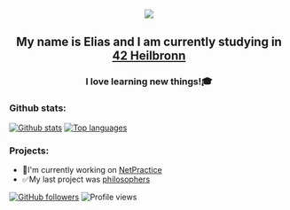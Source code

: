 <h1 align="center"><img src="https://media.giphy.com/media/Nx0rz3jtxtEre/giphy.gif"></h1>

<h2 align="center">My name is Elias and I am currently studying in <a href="https://www.42heilbronn.de/en/" target="_blank" rel="noopener noreferrer">42 Heilbronn</a></h2>
<h3 align="center">I love learning new things!🎓</h3>

### Github stats:
[![Github stats](https://github-readme-stats.vercel.app/api?username=eschirni&langs_count=3&layout=compact&show_icons=true&theme=monokai&count_private=true&include_all_commits=true&bg_color=,303030,080808)](https://github.com/eschirni/github-readme-stats)
[![Top languages](https://github-readme-stats.vercel.app/api/top-langs/?username=eschirni&theme=monokai&bg_color=,080808,303030&langs_count=3)](https://github.com/eschirni/github-readme-stats)

### Projects:
  - 🔬I'm currently working on [NetPractice](https://github.com/eschirni/eschirni/blob/main/netpractice.pdf)
  - ✅My last project was [philosophers](https://github.com/eschirni/eschirni/blob/main/philosophers.pdf)

[![GitHub followers](https://img.shields.io/github/followers/eschirni.svg?style=social&label=Follow&maxAge=2592000)](https://github.com/eschirni?tab=followers)
![Profile views](https://gpvc.arturio.dev/eschirni)
